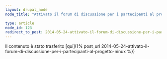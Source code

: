 ```yaml
---
layout: drupal_node
node_title: "Attivato il forum di discussione per i partecipanti al progetto Ninux"

type: article
node_id: 123
redirect_to_post: 2014-05-24-attivato-il-forum-di-discussione-per-i-partecipanti-al-progetto-ninux
---
```


Il contenuto è stato trasferito [qui]({% post_url 2014-05-24-attivato-il-forum-di-discussione-per-i-partecipanti-al-progetto-ninux %})
